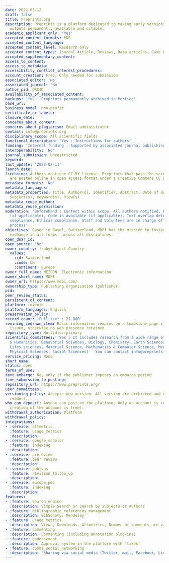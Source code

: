 ```yaml
---
date: 2022-03-12
draft: false
title: Preprints.org
description: Preprints is a platform dedicated to making early versions of research
  outputs permanently available and citable.
academic_applicant_only: 'Yes'
accepted_content_formats: PDF
accepted_content_language:
accepted_content_level: Research only
accepted_content_types: Journal Article, Reviews, Data articles, Case Reports, Preprints
accepted_supplementary_content:
access_to_content:
access_to_metadata:
accessibility_conflict_interest_procedures:
account_creation: Free, Only needed for submission
associated_editor: 'No'
associated_journal: 'No'
author_pid: ORCID
availability_of_associated_content:
backups: 'Yes : Preprints permanently archived in Portico'
base_url:
business_model: non-profit
certificate_or_labels:
closure_date:
concerns_about_content:
concerns_about_plagiarism: Email administrator
contact: info@preprints.org
disciplinary_scope: All scientific fields
functional_description: 'Yes : Instructions for authors'
funding: 'Internal funding : Supported by associated journal publishing'
interoperability: 'No'
journal_submission: Unrestricted
keyword:
last_update: '2022-02-11'
launch_date:
licensing: Authors must use CC BY license. Preprints that pass the screening process
  are posted online in open access format under a Creative Commons CC BY 4. license.
metadata_formats: 'No'
metadata_languages:
metadata_properties: Title, Author(s), Identifier, Abstract, Date of deposited, Version,
  Subject(s), Keyword(s), View(s)
metadata_reuse_method:
metadata_reuse_permission:
moderation: 'Beforehand : Content within scope, All authors notified, Data is available
  (if applicable), Code is available (if applicable), Text overlap detection, Legal
  compliance, Ethical compliance. Staff and Volunteer are in charge of the screening
  process'
objectives: Based in Basel, Switzerland, MDPI has the mission to foster open scientific
  exchange in all forms, across all disciplines.
open_doar_id:
open_source: 'No'
owner_country: !ruby/object:Country
  values:
    :id: Switzerland
    :code: CH
    :continent: Europe
owner_full_name: NEICON. Electronic information
owner_short_name: MDPI
owner_url: https://www.mdpi.com/
ownership_type: Publishing organisation (publisher)
pid:
peer_review_status:
persistent_of_content:
platform: invenio
platform_languages: English
preservation_policy:
record_count: 'Full text : 21 880'
remining_indrawn_item: Basic information remains on a tombstone page if DOI has been
  issued, otherwise no web presence retained
repository_type: Multidisciplinary
scientific_committees: 'Yes : It includes research from a wide range of subjects (Art
  & Humanities, Behavorial Sciences, Biology, Chemistry, Earth Sciences, Engineering,
  Lifes sciences, Material Science, Mathematics & Computer Science, Medicine & Pharmacology,
  Physcial Sciences, Social Sciences)   You can contact info@preprints.org with a copy of your CV to make an application.'
service_pricing: None
short_name:
status: open
terms_of_use:
text_embargo: No, only if the publisher imposes an embargo period
time_submission_to_posting:
repository_url: https://www.preprints.org/
user_committees:
versioning_policy: Accepts new version. All version are archieved and visible for
  readers.
who_can_deposit: Anyone can post on the platform. Only an account is required ( The
  creation of the account is free).
withdrawal_authorisation: Platform
withdrawal_policy:
integrations:
- :service: altmetric
  :feature: usage_metrics
  :description:
- :service: google_scholar
  :feature: indexing
  :description:
- :service: prereview
  :feature: peer review
  :description:
- :service: publons
  :feature: revision_follow_up
  :description:
- :service: europe_pmc
  :feature: indexing
  :description:
features:
- :feature: search_engine
  :description: Simple Search or Search by subjects or Authors
- :feature: bibliographic_references_management
  :description: BibSonomy, Mendeley
- :feature: usage_metrics
  :description: Views, Downloads, Altmetrics, Number of comments are visible to everyone
- :feature: commenting
  :description: Commenting (including annotation plug-ins)
- :feature: endorsement
  :description: Approval system in the platform with 'likes'
- :feature: comms_social_networking
  :description: 'Sharing via social media (Twitter, mail, Facebook, LinkedIn)      '
---
```




